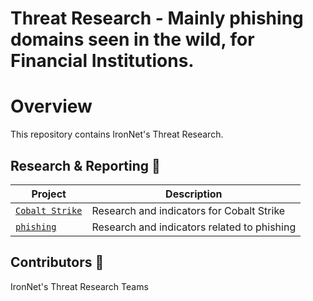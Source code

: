 # Threat Research - Mainly phishing domains seen in the wild, for Financial Institutions.

Overview
=========
This repository contains IronNet's Threat Research. 


## Research & Reporting :memo:
Project                                | Description
---------------------------------------|------------------------------------------------------------------------
[`Cobalt Strike`](./cobalt_strike)     | Research and indicators for Cobalt Strike
[`phishing`](./phishing)               | Research and indicators related to phishing


## Contributors :busts_in_silhouette:
IronNet's Threat Research Teams
